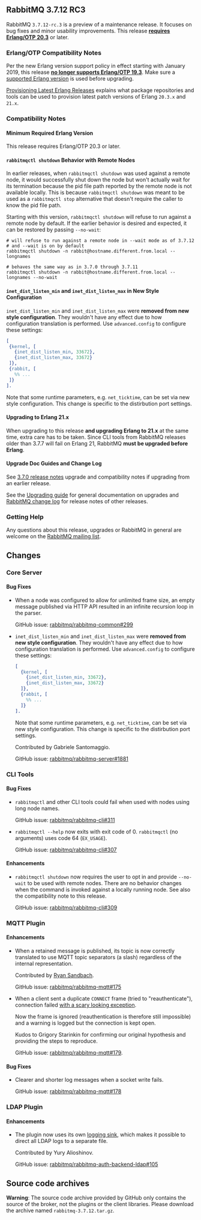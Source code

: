 ## RabbitMQ 3.7.12 RC3

RabbitMQ `3.7.12-rc.3` is a preview of a maintenance release. It focuses on bug fixes and
minor usability improvements. This release [**requires Erlang/OTP 20.3**](https://www.rabbitmq.com/which-erlang.html) or later.

### Erlang/OTP Compatibility Notes

Per the new Erlang version support policy in effect starting with January 2019,
this release [**no longer supports Erlang/OTP 19.3**](https://groups.google.com/d/msg/rabbitmq-users/G4UJ9zbIYHs/qCeyjkjyCQAJ).
Make sure a [supported Erlang version](https://www.rabbitmq.com/which-erlang.html) is used before upgrading.

[Provisioning Latest Erlang Releases](https://www.rabbitmq.com/which-erlang.html#erlang-repositories)
explains what package repositories and tools can be used to provision latest patch versions of
Erlang `20.3.x` and `21.x`.

### Compatibility Notes

#### Minimum Required Erlang Version

This release requires Erlang/OTP 20.3 or later.

#### `rabbitmqctl shutdown` Behavior with Remote Nodes

In earlier releases, when `rabbitmqctl shutdown` was used against a remote node, it would successfully
shut down the node but won't actually wait for its termination because the pid file path
reported by the remote node is not available locally. This is because `rabbitmqctl shutdown` was
meant to be used as a `rabbitmqctl stop` alternative that doesn't require the caller to know the
pid file path.

Starting with this version, `rabbitmqctl shutdown` will refuse to run against a remote node
by default. If the earlier behavior is desired and expected, it can be restored by passing `--no-wait`:

``` shell
# will refuse to run against a remote node in --wait mode as of 3.7.12
# and --wait is on by default
rabbitmqctl shutdown -n rabbit@hostname.different.from.local --longnames

# behaves the same way as in 3.7.0 through 3.7.11
rabbitmqctl shutdown -n rabbit@hostname.different.from.local --longnames --no-wait
```

#### `inet_dist_listen_min` and `inet_dist_listen_max` in New Style Configuration

`inet_dist_listen_min` and `inet_dist_listen_max` were **removed from new style configuration**.
They wouldn't have any effect due to how configuration translation is performed.
Use `advanced.config` to configure these settings:

``` erlang
[
 {kernel, [
   {inet_dist_listen_min, 33672},
   {inet_dist_listen_max, 33672}
 ]},
 {rabbit, [
   %% ...
 ]}
].
```

Note that some runtime parameters, e.g. `net_ticktime`, can be set via new style configuration.
This change is specific to the distirbution port settings.

#### Upgrading to Erlang 21.x

When upgrading to this release **and upgrading Erlang to 21.x** at the same time, extra care has to be taken.
Since CLI tools from RabbitMQ releases older than 3.7.7 will fail on Erlang 21,
RabbitMQ **must be upgraded before Erlang**.

#### Upgrade Doc Guides and Change Log

See [3.7.0 release notes](https://github.com/rabbitmq/rabbitmq-server/releases/tag/v3.7.0) upgrade and
compatibility notes if upgrading from an earlier release.

See the [Upgrading guide](http://www.rabbitmq.com/upgrade.html) for general documentation on upgrades and
[RabbitMQ change log](http://www.rabbitmq.com/changelog.html) for release notes of other releases.

### Getting Help

Any questions about this release, upgrades or RabbitMQ in general are welcome on the
[RabbitMQ mailing list](https://groups.google.com/forum/#!forum/rabbitmq-users).


## Changes

### Core Server

#### Bug Fixes

 * When a node was configured to allow for unlimited frame size, an empty message published
   via HTTP API resulted in an infinite recursion loop in the parser.

   GitHub issue: [rabbitmq/rabbitmq-common#299](https://github.com/rabbitmq/rabbitmq-common/issues/299)

 * `inet_dist_listen_min` and `inet_dist_listen_max` were **removed from new style configuration**.
   They wouldn't have any effect due to how configuration translation is performed.
   Use `advanced.config` to configure these settings:

    ``` erlang
    [
      {kernel, [
        {inet_dist_listen_min, 33672},
        {inet_dist_listen_max, 33672}
      ]},
      {rabbit, [
        %% ...
      ]}
    ].
    ```

   Note that some runtime parameters, e.g. `net_ticktime`, can be set via new style configuration.
   This change is specific to the distirbution port settings.

   Contributed by Gabriele Santomaggio.

   GitHub issue: [rabbitmq/rabbitmq-server#1881](https://github.com/rabbitmq/rabbitmq-server/pull/1881)


### CLI Tools

#### Bug Fixes

 * `rabbitmqctl` and other CLI tools could fail when used with nodes using long node names.

   GitHub issue: [rabbitmq/rabbitmq-cli#311](https://github.com/rabbitmq/rabbitmq-cli/issues/311)

 * `rabbitmqctl --help` now exits with exit code of 0. `rabbitmqctl` (no arguments) uses code
   64 (`EX_USAGE`).

   GitHub issue: [rabbitmq/rabbitmq-cli#307](https://github.com/rabbitmq/rabbitmq-cli/issues/307)

#### Enhancements

 * `rabbitmqctl shutdown` now requires the user to opt in and provide `--no-wait`
   to be used with remote nodes. There are no behavior changes when the command is invoked
   against a locally running node. See also the compatibility note to this release.

   GitHub issue: [rabbitmq/rabbitmq-cli#309](https://github.com/rabbitmq/rabbitmq-cli/pull/309)


### MQTT Plugin

#### Enhancements

 * When a retained message is published, its topic is now correctly translated
   to use MQTT topic separators (a slash) regardless of the internal representation.

   Contributed by [Ryan Sandbach](https://github.com/rsandbach).

   GitHub issue: [rabbitmq/rabbitmq-mqtt#175](https://github.com/rabbitmq/rabbitmq-mqtt/issues/175)

 * When a client sent a duplicate `CONNECT` frame (tried to "reauthenticate"), connection failed
   [with a scary looking exception](https://groups.google.com/d/msg/rabbitmq-users/1MBdymMAZzw/HQLDwI_8GAAJ).

   Now the frame is ignored (reauthentication is therefore still impossible) and a warning is logged
   but the connection is kept open.

   Kudos to Grigory Starinkin for confirming our original hypothesis and providing the steps
   to reproduce.

   GitHub issue: [rabbitmq/rabbitmq-mqtt#179](https://github.com/rabbitmq/rabbitmq-mqtt/issues/179).

#### Bug Fixes

 * Clearer and shorter log messages when a socket write fails.

   GitHub issue: [rabbitmq/rabbitmq-mqtt#178](https://github.com/rabbitmq/rabbitmq-mqtt/pull/178)


### LDAP Plugin

#### Enhancements

 * The plugin now uses its own [logging sink](), which makes it possible to direct
   all LDAP logs to a separate file.

   Contributed by Yury Alioshinov.

   GitHub issue: [rabbitmq/rabbitmq-auth-backend-ldap#105](https://github.com/rabbitmq/rabbitmq-auth-backend-ldap/pull/105)


## Source code archives

**Warning**: The source code archive provided by GitHub only contains the source of the broker,
not the plugins or the client libraries. Please download the archive named `rabbitmq-3.7.12.tar.gz`.
